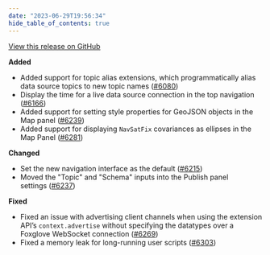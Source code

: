 ```yaml
---
date: "2023-06-29T19:56:34"
hide_table_of_contents: true
---
```

[View this release on GitHub](https://github.com/foxglove/studio/releases/tag/v1.59.0)

**Added**
* Added support for topic alias extensions, which programmatically alias data source topics to new topic names ([#6080](https://github.com/foxglove/studio/pull/6080))
* Display the time for a live data source connection in the top navigation ([#6166](https://github.com/foxglove/studio/pull/6166))
* Added support for setting style properties for GeoJSON objects in the Map panel ([#6239](https://github.com/foxglove/studio/pull/6239))
* Added support for displaying `NavSatFix` covariances as ellipses in the Map Panel ([#6281](https://github.com/foxglove/studio/pull/6281))

**Changed**
* Set the new navigation interface as the default ([#6215](https://github.com/foxglove/studio/pull/6215))
* Moved the "Topic" and "Schema" inputs into the Publish panel settings ([#6237](https://github.com/foxglove/studio/pull/6237))

**Fixed**
* Fixed an issue with advertising client channels when using the extension API’s `context.advertise` without specifying the datatypes over a Foxglove WebSocket connection ([#6269](https://github.com/foxglove/studio/pull/6269))
* Fixed a memory leak for long-running user scripts ([#6303](https://github.com/foxglove/studio/pull/6303))
